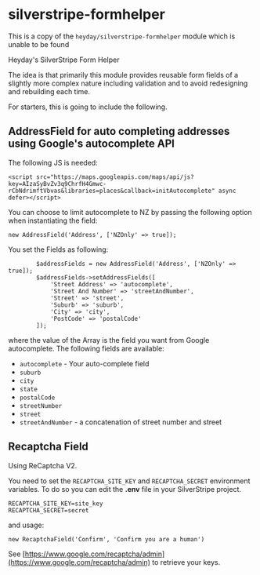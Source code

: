 silverstripe-formhelper
=======================

This is a copy of the `heyday/silverstripe-formhelper` module which is unable to be found

Heyday's SilverStripe Form Helper

The idea is that primarily this module provides reusable form fields of a slightly more complex nature including validation and to avoid redesigning and rebuilding each time.


For starters, this is going to include the following.

AddressField for auto completing addresses using Google's autocomplete API
--------------------------------------------------------------------------

The following JS is needed:

```
<script src="https://maps.googleapis.com/maps/api/js?key=AIzaSyBvZv3q9ChrfH4Gmwc-rCbNdrimftVbvas&libraries=places&callback=initAutocomplete" async defer></script>
```

You can choose to limit autocomplete to NZ by passing the following option when instantiating the field:

```
new AddressField('Address', ['NZOnly' => true]);
```

You set the Fields as following:
```
        $addressFields = new AddressField('Address', ['NZOnly' => true]);
        $addressFields->setAddressFields([
            'Street Address' => 'autocomplete',
            'Street And Number' => 'streetAndNumber',
            'Street' => 'street',
            'Suburb' => 'suburb',
            'City' => 'city',
            'PostCode' => 'postalCode'
        ]);       
```
where the value of the Array is the field you want from Google autocomplete.
The following fields are available:
* `autocomplete` - Your auto-complete field
* `suburb`
* `city`
* `state`
* `postalCode`
* `streetNumber`
* `street`
* `streetAndNumber` - a concatenation of street number and street

Recaptcha Field
---------------

Using ReCaptcha V2.

You need to set the `RECAPTCHA_SITE_KEY` and `RECAPTCHA_SECRET` environment variables.
To do so you can edit the **.env** file in your SilverStripe project.

```
RECAPTCHA_SITE_KEY=site_key
RECAPTCHA_SECRET=secret
```

and usage:
```
new RecaptchaField('Confirm', 'Confirm you are a human')
```

See [https://www.google.com/recaptcha/admin](https://www.google.com/recaptcha/admin) to retrieve your keys.


